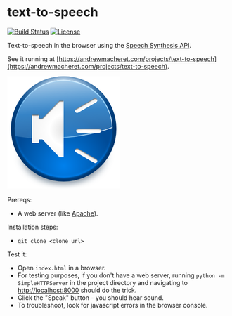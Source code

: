 # text-to-speech

[![Build Status](https://travis-ci.org/andrewmacheret/text-to-speech.svg?branch=master)](https://travis-ci.org/andrewmacheret/text-to-speech) [![License](https://img.shields.io/badge/license-MIT-lightgray.svg)](https://github.com/andrewmacheret/text-to-speech/blob/master/LICENSE.md)

Text-to-speech in the browser using the [Speech Synthesis API](https://developer.mozilla.org/en-US/docs/Web/API/Web_Speech_API).

See it running at [https://andrewmacheret.com/projects/text-to-speech](https://andrewmacheret.com/projects/text-to-speech).

![Sound image](www/sound.png?raw=true "Sound image")

Prereqs:
* A web server (like [Apache](https://httpd.apache.org/)).

Installation steps:
* `git clone <clone url>`

Test it:
* Open `index.html` in a browser.
 * For testing purposes, if you don't have a web server, running `python -m SimpleHTTPServer` in the project directory and navigating to [http://localhost:8000](http://localhost:8000) should do the trick.
* Click the "Speak" button - you should hear sound.
* To troubleshoot, look for javascript errors in the browser console.

